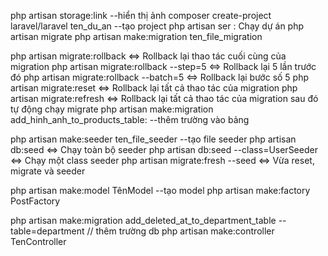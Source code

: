 php artisan storage:link --hiển thị ảnh
composer create-project laravel/laravel ten_du_an --tạo project
php artisan ser : Chạy dự án
php artisan migrate
php artisan make:migration ten_file_migration

php artisan migrate:rollback <=> Rollback lại thao tác cuối cùng của migration
php artisan migrate:rollback --step=5 <=> Rollback lại 5 lần trước đó
php artisan migrate:rollback --batch=5 <=> Rollback lại bước số 5
php artisan migrate:reset <=> Rollback lại tất cả thao tác của migration
php artisan migrate:refresh <=> Rollback lại tất cả thao tác của migration sau đó tự động chạy migrate
php artisan make:migration add_hinh_anh_to_products_table: --thêm trường vào bảng

php artisan make:seeder ten_file_seeder --tạo file seeder
php artisan db:seed <=> Chạy toàn bộ seeder
php artisan db:seed --class=UserSeeder <=> Chạy một class seeder
php artisan migrate:fresh --seed <=> Vừa reset, migrate và seeder

php artisan make:model TênModel --tạo model
php artisan make:factory PostFactory

php artisan make:migration add_deleted_at_to_department_table --table=department   // thêm trường db
php artisan make:controller TenController